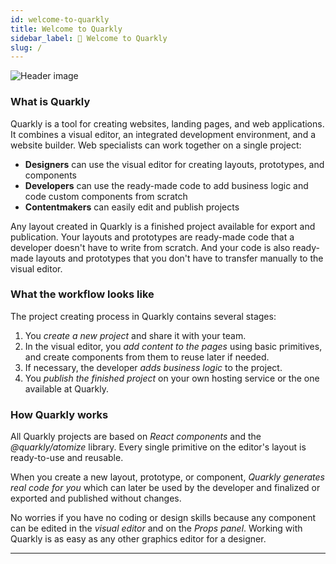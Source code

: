 ```yaml
---
id: welcome-to-quarkly
title: Welcome to Quarkly
sidebar_label: 👋 Welcome to Quarkly
slug: /
---
```


![Header image](/scr/header-illustration.png)

### What is Quarkly

Quarkly is a tool for creating websites, landing pages, and web applications. It combines a visual editor, an integrated development environment, and a website builder. Web specialists can work together on a single project:

-   **Designers** can use the visual editor for creating layouts, prototypes, and components
-   **Developers** can use the ready-made code to add business logic and code custom components from scratch
-   **Contentmakers** can easily edit and publish projects

Any layout created in Quarkly is a finished project available for export and publication. Your layouts and prototypes are ready-made code that a developer doesn't have to write from scratch. And your code is also ready-made layouts and prototypes that you don't have to transfer manually to the visual editor.

### What the workflow looks like

The project creating process in Quarkly contains several stages:

1. You *create a new project* and share it with your team.
2. In the visual editor, you *add content to the pages* using basic primitives, and create components from them to reuse later if needed.
3. If necessary, the developer *adds business logic* to the project.
4. You *publish the finished project* on your own hosting service or the one available at Quarkly.

### How Quarkly works

All Quarkly projects are based on *React components* and the *@quarkly/atomize* library. Every single primitive on the editor's layout is ready-to-use and reusable.

When you create a new layout, prototype, or component, *Quarkly generates real code for you* which can later be used by the developer and finalized or exported and published without changes.

No worries if you have no coding or design skills because any component can be edited in the *visual editor* and on the *Props panel*. Working with Quarkly is as easy as any other graphics editor for a designer.

---
